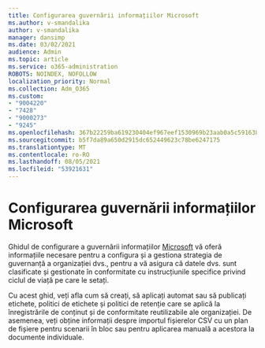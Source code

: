 ```yaml
---
title: Configurarea guvernării informațiilor Microsoft
ms.author: v-smandalika
author: v-smandalika
manager: dansimp
ms.date: 03/02/2021
audience: Admin
ms.topic: article
ms.service: o365-administration
ROBOTS: NOINDEX, NOFOLLOW
localization_priority: Normal
ms.collection: Adm_O365
ms.custom:
- "9004220"
- "7428"
- "9000273"
- "9245"
ms.openlocfilehash: 367b22259ba619230404ef967eef1530969b23aab0a5c5916382fd19cdb5986d
ms.sourcegitcommit: b5f7da89a650d2915dc652449623c78be6247175
ms.translationtype: MT
ms.contentlocale: ro-RO
ms.lasthandoff: 08/05/2021
ms.locfileid: "53921631"
---
```

# <a name="set-up-microsoft-information-governance"></a>Configurarea guvernării informațiilor Microsoft

Ghidul de configurare a guvernării informațiilor [Microsoft](https://go.microsoft.com/fwlink/?linkid=2146529) vă oferă informațiile necesare pentru a configura și a gestiona strategia de guvernanță a organizației dvs., pentru a vă asigura că datele dvs. sunt clasificate și gestionate în conformitate cu instrucțiunile specifice privind ciclul de viață pe care le setați.

Cu acest ghid, veți afla cum să creați, să aplicați automat sau să publicați etichete, politici de etichete și politici de retenție care se aplică la înregistrările de conținut și de conformitate reutilizabile ale organizației. De asemenea, veți obține informații despre importul fișierelor CSV cu un plan de fișiere pentru scenarii în bloc sau pentru aplicarea manuală a acestora la documente individuale.
